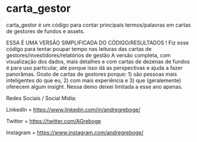 # carta_gestor

carta_gestor é um código para contar principais termos/palavras em cartas de gestores de fundos e assets.

ESSA É UMA VERSÃO SIMPLIFICADA DO CÓDIGO/RESULTADOS ! Fiz esse código para tentar poupar tempo nas leituras das cartas de gestores/investidores/relatórios de gestão A versão completa, com visualização dos dados, mais detalhes e com cartas de dezenas de fundos é para uso particular, até porque isso dá as perspectivas e ajuda a fazer panorâmas. Gosto de cartas de gestores porque:  1) são pessoas mais inteligentes do que eu, 2) com mais experiência e 3) que (geralemente) oferecem algum insight. Nessa demo deixei limitada a esse ano apenas.

Redes Sociais / Social Midia:

LinkedIn = https://www.linkedin.com/in/andregreboge/

Twitter = https://twitter.com/AGreboge

Instagram = https://www.instagram.com/andregreboge/
